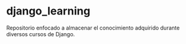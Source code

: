 # django_learning
Repositorio enfocado a almacenar el conocimiento adquirido durante diversos cursos de Django.
